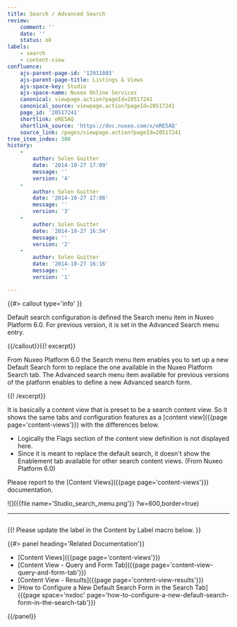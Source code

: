 ```yaml
---
title: Search / Advanced Search
review:
    comment: ''
    date: ''
    status: ok
labels:
    - search
    - content-view
confluence:
    ajs-parent-page-id: '12911803'
    ajs-parent-page-title: Listings & Views
    ajs-space-key: Studio
    ajs-space-name: Nuxeo Online Services
    canonical: viewpage.action?pageId=20517241
    canonical_source: viewpage.action?pageId=20517241
    page_id: '20517241'
    shortlink: eRE5AQ
    shortlink_source: 'https://doc.nuxeo.com/x/eRE5AQ'
    source_link: /pages/viewpage.action?pageId=20517241
tree_item_index: 300
history:
    -
        author: Solen Guitter
        date: '2014-10-27 17:09'
        message: ''
        version: '4'
    -
        author: Solen Guitter
        date: '2014-10-27 17:08'
        message: ''
        version: '3'
    -
        author: Solen Guitter
        date: '2014-10-27 16:54'
        message: ''
        version: '2'
    -
        author: Solen Guitter
        date: '2014-10-27 16:16'
        message: ''
        version: '1'

---
```

{{#> callout type='info' }}

Default search configuration is defined the Search menu item in Nuxeo Platform 6.0\. For previous version, it is set in the Advanced Search menu entry.

{{/callout}}{{! excerpt}}

From Nuxeo Platform 6.0 the Search menu item enables you to set up a new Default Search form to replace the one available in the Nuxeo Platform Search tab. The Advanced search menu item available for previous versions of the platform enables to define a new Advanced search form.

{{! /excerpt}}

It is basically a content view that is preset to be a search content view. So it shows the same tabs and configuration features as a [content view]({{page page='content-views'}}) with the differences below.

* Logically the Flags section of the content view definition is not displayed here.
* Since it is meant to replace the default search, it doesn't show the Enablement tab available for other search content views. (From Nuxeo Platform 6.0)

Please report to the [Content Views]({{page page='content-views'}}) documentation.

![]({{file name='Studio_search_menu.png'}} ?w=600,border=true)

* * *

<div class="row" data-equalizer data-equalize-on="medium"><div class="column medium-6">

{{! Please update the label in the Content by Label macro below. }}

{{#> panel heading='Related Documentation'}}

- [Content Views]({{page page='content-views'}})
- [Content View - Query and Form Tab]({{page page='content-view-query-and-form-tab'}})
- [Content View - Results]({{page page='content-view-results'}})
- [How to Configure a New Default Search Form in the Search Tab]({{page space='nxdoc' page='how-to-configure-a-new-default-search-form-in-the-search-tab'}})

{{/panel}}</div><div class="column medium-6">

</div></div>
